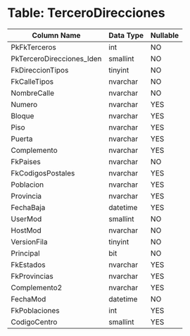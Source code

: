 # Table: TerceroDirecciones

| Column Name | Data Type | Nullable |
|-------------|-----------|----------|
| PkFkTerceros | int | NO |
| PkTerceroDirecciones_Iden | smallint | NO |
| FkDireccionTipos | tinyint | NO |
| FkCalleTipos | nvarchar | NO |
| NombreCalle | nvarchar | NO |
| Numero | nvarchar | YES |
| Bloque | nvarchar | YES |
| Piso | nvarchar | YES |
| Puerta | nvarchar | YES |
| Complemento | nvarchar | YES |
| FkPaises | nvarchar | NO |
| FkCodigosPostales | nvarchar | YES |
| Poblacion | nvarchar | YES |
| Provincia | nvarchar | YES |
| FechaBaja | datetime | YES |
| UserMod | smallint | NO |
| HostMod | nvarchar | NO |
| VersionFila | tinyint | NO |
| Principal | bit | NO |
| FkEstados | nvarchar | YES |
| FkProvincias | nvarchar | YES |
| Complemento2 | nvarchar | YES |
| FechaMod | datetime | NO |
| FkPoblaciones | int | YES |
| CodigoCentro | smallint | YES |

